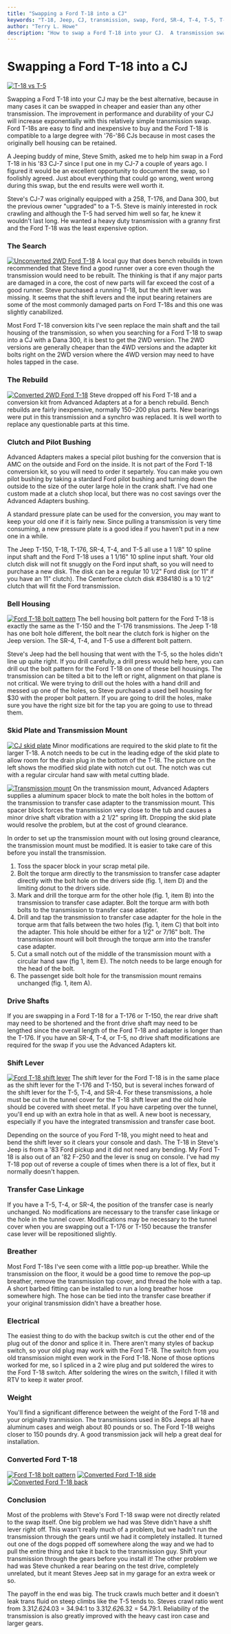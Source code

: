 ```yaml
---
title: "Swapping a Ford T-18 into a CJ"
keywords: "T-18, Jeep, CJ, transmission, swap, Ford, SR-4, T-4, T-5, T-176"
author: "Terry L. Howe"
description: "How to swap a Ford T-18 into your CJ.  A transmission swap may be the best upgrade you could do for your Jeep."
---
```

# Swapping a Ford T-18 into a CJ

[![T-18 vs T-5](../../../img/transmission/updates/fordt18/fordt18t5_.jpg)](../../../img/transmission/updates/fordt18/fordt18t5.jpg) 

Swapping a Ford T-18 into your CJ may be the best alternative, because in many cases it can be swapped in cheaper and easier than any other transmission. The improvement in performance and durability of your CJ will increase exponentially with this relatively simple transmission swap. Ford T-18s are easy to find and inexpensive to buy and the Ford T-18 is compatible to a large degree with '76-'86 CJs because in most cases the originally bell housing can be retained.

A Jeeping buddy of mine, Steve Smith, asked me to help him swap in a Ford T-18 in his '83 CJ-7 since I put one in my CJ-7 a couple of years ago. I figured it would be an excellent opportunity to document the swap, so I foolishly agreed. Just about everything that could go wrong, went wrong during this swap, but the end results were well worth it.

Steve's CJ-7 was originally equipped with a 258, T-176, and Dana 300, but the previous owner "upgraded" to a T-5. Steve is mainly interested in rock crawling and although the T-5 had served him well so far, he knew it wouldn't last long. He wanted a heavy duty transmission with a granny first and the Ford T-18 was the least expensive option.

### The Search

[![Unconverted 2WD Ford T-18](../../../img/transmission/updates/fordt18/ford2wdt18_.jpg)](../../../img/transmission/updates/fordt18/ford2wdt18.jpg) A local guy that does bench rebuilds in town recommended that Steve find a good runner over a core even though the transmission would need to be rebuilt. The thinking is that if any major parts are damaged in a core, the cost of new parts will far exceed the cost of a good runner. Steve purchased a running T-18, but the shift lever was missing. It seems that the shift levers and the input bearing retainers are some of the most commonly damaged parts on Ford T-18s and this one was slightly canabilized.

Most Ford T-18 conversion kits I've seen replace the main shaft and the tail housing of the transmission, so when you searching for a Ford T-18 to swap into a CJ with a Dana 300, it is best to get the 2WD version. The 2WD versions are generally cheaper than the 4WD versions and the adapter kit bolts right on the 2WD version where the 4WD version may need to have holes tapped in the case.

### The Rebuild

[![Converted 2WD Ford T-18](../../../img/transmission/updates/fordt18/fordt18d300_.jpg)](../../../img/transmission/updates/fordt18/fordt18d300.jpg) Steve dropped off his Ford T-18 and a conversion kit from Advanced Adapters at a for a bench rebuild. Bench rebuilds are fairly inexpensive, normally $150-$200 plus parts. New bearings were put in this transmission and a synchro was replaced. It is well worth to replace any questionable parts at this time.

### Clutch and Pilot Bushing

Advanced Adapters makes a special pilot bushing for the conversion that is AMC on the outside and Ford on the inside. It is not part of the Ford T-18 conversion kit, so you will need to order it separtely. You can make you own pilot bushing by taking a stardard Ford pilot bushing and turning down the outside to the size of the outer large hole in the crank shaft. I've had one custom made at a clutch shop local, but there was no cost savings over the Advanced Adapters bushing.

A standard pressure plate can be used for the conversion, you may want to keep your old one if it is fairly new. Since pulling a transmission is very time consuming, a new pressure plate is a good idea if you haven't put in a new one in a while.

The Jeep T-150, T-18, T-176, SR-4, T-4, and T-5 all use a 1 1/8" 10 spline input shaft and the Ford T-18 uses a 1 1/16" 10 spline input shaft. Your old clutch disk will not fit snuggly on the Ford input shaft, so you will need to purchase a new disk. The disk can be a regular 10 1/2" Ford disk (or 11" if you have an 11" clutch). The Centerforce clutch disk #384180 is a 10 1/2" clutch that will fit the Ford transmission.

### Bell Housing

[![Ford T-18 bolt pattern](../../../img/transmission/updates/ft18f_.jpg)](../../../img/transmission/updates/ft18f.jpg) The bell housing bolt pattern for the Ford T-18 is exactly the same as the T-150 and the T-176 transmissions. The Jeep T-18 has one bolt hole different, the bolt near the clutch fork is higher on the Jeep version. The SR-4, T-4, and T-5 use a different bolt pattern.

Steve's Jeep had the bell housing that went with the T-5, so the holes didn't line up quite right. If you drill carefully, a drill press would help here, you can drill out the bolt pattern for the Ford T-18 on one of these bell housings. The transmission can be tilted a bit to the left or right, alignment on that plane is not critical. We were trying to drill out the holes with a hand drill and messed up one of the holes, so Steve purchased a used bell housing for $30 with the proper bolt pattern. If you are going to drill the holes, make sure you have the right size bit for the tap you are going to use to thread them.

### Skid Plate and Transmission Mount

[![CJ skid plate](../../../img/transmission/updates/fordt18/cjskidplate_.jpg)](../../../img/transmission/updates/fordt18/cjskidplate.jpg) Minor modifications are required to the skid plate to fit the larger T-18. A notch needs to be cut in the leading edge of the skid plate to allow room for the drain plug in the bottom of the T-18. The picture on the left shows the modified skid plate with notch cut out. The notch was cut with a regular circular hand saw with metal cutting blade.

[![Transmission mount](../../../img/transmission/updates/tmount_.jpg)](../../../img/transmission/updates/tmount.jpg) On the transmission mount, Advanced Adapters supplies a aluminum spacer block to mate the bolt holes in the bottom of the transmission to transfer case adapter to the transmission mount. This spacer block forces the transmission very close to the tub and causes a minor drive shaft vibration with a 2 1/2" spring lift. Dropping the skid plate would resolve the problem, but at the cost of ground clearance.

In order to set up the transmission mount with out losing ground clearance, the transmission mount must be modified. It is easier to take care of this before you install the transmission. 

  1. Toss the spacer block in your scrap metal pile.
  2. Bolt the torque arm directly to the transmission to transfer case adapter directly with the bolt hole on the drivers side (fig. 1, item D) and the limiting donut to the drivers side.
  3. Mark and drill the torque arm for the other hole (fig. 1, item B) into the transmission to transfer case adapter. Bolt the torque arm with both bolts to the transmission to transfer case adapter.
  4. Drill and tap the transmission to transfer case adapter for the hole in the torque arm that falls between the two holes (fig. 1, item C) that bolt into the adapter. This hole should be either for a 1/2" or 7/16" bolt. The transmission mount will bolt through the torque arm into the transfer case adapter.
  5. Cut a small notch out of the middle of the transmission mount with a circular hand saw (fig 1, item E). The notch needs to be large enough for the head of the bolt.
  6. The passenget side bolt hole for the transmission mount remains unchanged (fig. 1, item A).

### Drive Shafts

If you are swapping in a Ford T-18 for a T-176 or T-150, the rear drive shaft may need to be shortened and the front drive shaft may need to be lengthed since the overall length of the Ford T-18 and adapter is longer than the T-176. If you have an SR-4, T-4, or T-5, no drive shaft modifications are required for the swap if you use the Advanced Adapters kit.

### Shift Lever

[![Ford T-18 shift lever](../../../img/transmission/updates/fordt18/fordt18cj_.jpg)](../../../img/transmission/updates/fordt18/fordt18cj.jpg) The shift lever for the Ford T-18 is in the same place as the shift lever for the T-176 and T-150, but is several inches forward of the shift lever for the T-5, T-4, and SR-4. For these transmissions, a hole must be cut in the tunnel cover for the T-18 shift lever and the old hole should be covered with sheet metal. If you have carpeting over the tunnel, you'll end up with an extra hole in that as well. A new boot is necessary, especially if you have the integrated transmission and transfer case boot.

Depending on the source of you Ford T-18, you might need to heat and bend the shift lever so it clears your console and dash. The T-18 in Steve's Jeep is from a '83 Ford pickup and it did not need any bending. My Ford T-18 is also out of an '82 F-250 and the lever is snug on console. I've had my T-18 pop out of reverse a couple of times when there is a lot of flex, but it normally doesn't happen.

### Transfer Case Linkage

If you have a T-5, T-4, or SR-4, the position of the transfer case is nearly unchanged. No modifications are necessary to the transfer case linkage or the hole in the tunnel cover. Modifications may be necessary to the tunnel cover when you are swapping out a T-176 or T-150 because the transfer case lever will be repositioned slightly.

### Breather

Most Ford T-18s I've seen come with a little pop-up breather. While the transmission on the floor, it would be a good time to remove the pop-up breather, remove the transmission top cover, and thread the hole with a tap. A short barbed fitting can be installed to run a long breather hose somewhere high. The hose can be tied into the transfer case breather if your original transmission didn't have a breather hose.

### Electrical

The easiest thing to do with the backup switch is cut the other end of the plug out of the donor and splice it in. There aren't many styles of backup switch, so your old plug may work with the Ford T-18. The switch from you old transmission might even work in the Ford T-18. None of those options worked for me, so I spliced in a 2 wire plug and put soldered the wires to the Ford T-18 switch. After soldering the wires on the switch, I filled it with RTV to keep it water proof.

### Weight

You'll find a significant difference between the weight of the Ford T-18 and your originally tranmission. The transmissions used in 80s Jeeps all have aluminum cases and weigh about 80 pounds or so. The Ford T-18 weighs closer to 150 pounds dry. A good transmission jack will help a great deal for installation.

### Converted Ford T-18

[![Ford T-18 bolt pattern](../../../img/transmission/updates/ft18f_.jpg)](../../../img/transmission/updates/ft18f.jpg) [![Converted Ford T-18 side](../../../img/transmission/updates/ft18s_.jpg)](../../../img/transmission/updates/ft18s.jpg) [![Converted Ford T-18 back](../../../img/transmission/updates/ft18b_.jpg)](../../../img/transmission/updates/ft18b.jpg) 

### Conclusion

Most of the problems with Steve's Ford T-18 swap were not directly related to the swap itself. One big problem we had was Steve didn't have a shift lever right off. This wasn't really much of a problem, but we hadn't run the transmission through the gears until we had it completely installed. It turned out one of the dogs popped off somewhere along the way and we had to pull the entire thing and take it back to the transmission guy. Shift your transmission through the gears before you install it! The other problem we had was Steve chunked a rear bearing on the test drive, completely unrelated, but it meant Steves Jeep sat in my garage for an extra week or so.

The payoff in the end was big. The truck crawls much better and it doesn't leak trans fluid on steep climbs like the T-5 tends to. Steves crawl ratio went from 3.31*2.62*4.03 = 34.94:1 to 3.31*2.62*6.32 = 54.79:1. Reliability of the transmission is also greatly improved with the heavy cast iron case and larger gears.